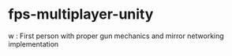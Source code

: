 # fps-multiplayer-unity
w : First person with proper gun mechanics and mirror networking implementation
